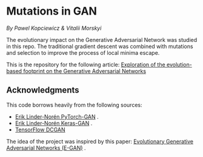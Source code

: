 # Mutations in GAN

*By Pawel Kopciewicz & Vitalii Morskyi*

The evolutionary impact on the Generative Adversarial Network was studied in
this repo. The traditional gradient descent was combined with mutations and
selection to improve the process of local minima escape.

This is the repository for the following article: [Exploration of the evolution-based footprint on the Generative Adversarial Networks](https://ieeexplore.ieee.org/document/9659993)

## Acknowledgments

This code borrows heavily from the following sources:

- [Erik Linder-Norén  PyTorch-GAN](https://github.com/eriklindernoren/PyTorch-GAN/tree/master/implementations/gan)
  .
- [Erik Linder-Norén  Keras-GAN](https://github.com/eriklindernoren/Keras-GAN/tree/master/gan)
  .
- [TensorFlow DCGAN](https://www.tensorflow.org/tutorials/generative/dcgan)

The idea of the project was inspired by this
paper: [Evolutionary Generative Adversarial Networks (E-GAN)](https://arxiv.org/abs/1803.00657)
.
